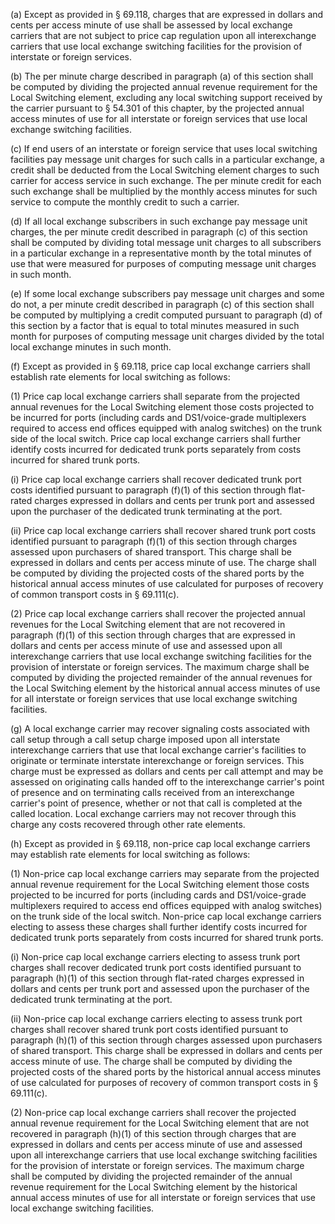 (a) Except as provided in § 69.118, charges that are expressed in dollars and cents per access minute of use shall be assessed by local exchange carriers that are not subject to price cap regulation upon all interexchange carriers that use local exchange switching facilities for the provision of interstate or foreign services.

(b) The per minute charge described in paragraph (a) of this section shall be computed by dividing the projected annual revenue requirement for the Local Switching element, excluding any local switching support received by the carrier pursuant to § 54.301 of this chapter, by the projected annual access minutes of use for all interstate or foreign services that use local exchange switching facilities.

(c) If end users of an interstate or foreign service that uses local switching facilities pay message unit charges for such calls in a particular exchange, a credit shall be deducted from the Local Switching element charges to such carrier for access service in such exchange. The per minute credit for each such exchange shall be multiplied by the monthly access minutes for such service to compute the monthly credit to such a carrier.

(d) If all local exchange subscribers in such exchange pay message unit charges, the per minute credit described in paragraph (c) of this section shall be computed by dividing total message unit charges to all subscribers in a particular exchange in a representative month by the total minutes of use that were measured for purposes of computing message unit charges in such month.

(e) If some local exchange subscribers pay message unit charges and some do not, a per minute credit described in paragraph (c) of this section shall be computed by multiplying a credit computed pursuant to paragraph (d) of this section by a factor that is equal to total minutes measured in such month for purposes of computing message unit charges divided by the total local exchange minutes in such month.

(f) Except as provided in § 69.118, price cap local exchange carriers shall establish rate elements for local switching as follows:

(1) Price cap local exchange carriers shall separate from the projected annual revenues for the Local Switching element those costs projected to be incurred for ports (including cards and DS1/voice-grade multiplexers required to access end offices equipped with analog switches) on the trunk side of the local switch. Price cap local exchange carriers shall further identify costs incurred for dedicated trunk ports separately from costs incurred for shared trunk ports.

(i) Price cap local exchange carriers shall recover dedicated trunk port costs identified pursuant to paragraph (f)(1) of this section through flat-rated charges expressed in dollars and cents per trunk port and assessed upon the purchaser of the dedicated trunk terminating at the port.
              

(ii) Price cap local exchange carriers shall recover shared trunk port costs identified pursuant to paragraph (f)(1) of this section through charges assessed upon purchasers of shared transport. This charge shall be expressed in dollars and cents per access minute of use. The charge shall be computed by dividing the projected costs of the shared ports by the historical annual access minutes of use calculated for purposes of recovery of common transport costs in § 69.111(c).

(2) Price cap local exchange carriers shall recover the projected annual revenues for the Local Switching element that are not recovered in paragraph (f)(1) of this section through charges that are expressed in dollars and cents per access minute of use and assessed upon all interexchange carriers that use local exchange switching facilities for the provision of interstate or foreign services. The maximum charge shall be computed by dividing the projected remainder of the annual revenues for the Local Switching element by the historical annual access minutes of use for all interstate or foreign services that use local exchange switching facilities.

(g) A local exchange carrier may recover signaling costs associated with call setup through a call setup charge imposed upon all interstate interexchange carriers that use that local exchange carrier's facilities to originate or terminate interstate interexchange or foreign services. This charge must be expressed as dollars and cents per call attempt and may be assessed on originating calls handed off to the interexchange carrier's point of presence and on terminating calls received from an interexchange carrier's point of presence, whether or not that call is completed at the called location. Local exchange carriers may not recover through this charge any costs recovered through other rate elements.

(h) Except as provided in § 69.118, non-price cap local exchange carriers may establish rate elements for local switching as follows:

(1) Non-price cap local exchange carriers may separate from the projected annual revenue requirement for the Local Switching element those costs projected to be incurred for ports (including cards and DS1/voice-grade multiplexers required to access end offices equipped with analog switches) on the trunk side of the local switch. Non-price cap local exchange carriers electing to assess these charges shall further identify costs incurred for dedicated trunk ports separately from costs incurred for shared trunk ports.

(i) Non-price cap local exchange carriers electing to assess trunk port charges shall recover dedicated trunk port costs identified pursuant to paragraph (h)(1) of this section through flat-rated charges expressed in dollars and cents per trunk port and assessed upon the purchaser of the dedicated trunk terminating at the port.

(ii) Non-price cap local exchange carriers electing to assess trunk port charges shall recover shared trunk port costs identified pursuant to paragraph (h)(1) of this section through charges assessed upon purchasers of shared transport. This charge shall be expressed in dollars and cents per access minute of use. The charge shall be computed by dividing the projected costs of the shared ports by the historical annual access minutes of use calculated for purposes of recovery of common transport costs in § 69.111(c).

(2) Non-price cap local exchange carriers shall recover the projected annual revenue requirement for the Local Switching element that are not recovered in paragraph (h)(1) of this section through charges that are expressed in dollars and cents per access minute of use and assessed upon all interexchange carriers that use local exchange switching facilities for the provision of interstate or foreign services. The maximum charge shall be computed by dividing the projected remainder of the annual revenue requirement for the Local Switching element by the historical annual access minutes of use for all interstate or foreign services that use local exchange switching facilities.

